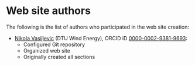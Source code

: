 # Web site authors

The following is the list of authors who participated in the web site creation:

- [Nikola Vasiljevic](https://www.linkedin.com/in/niva83/) (DTU Wind Energy), ORCID iD [0000-0002-9381-9693](https://orcid.org/0000-0002-9381-9693):
    - Configured Git repository
    - Organized web site
    - Originally created all sections